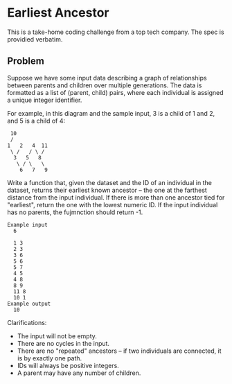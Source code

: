 # Earliest Ancestor

This is a take-home coding challenge from a top tech company. The spec is
providied verbatim.

## Problem

Suppose we have some input data describing a graph of relationships between
parents and children over multiple generations. The data is formatted as a list
of (parent, child) pairs, where each individual is assigned a unique integer
identifier.

For example, in this diagram and the sample input, 3 is a child of 1 and 2, and
5 is a child of 4:

```
 10
 /
1   2   4  11
 \ /   / \ /
  3   5   8
   \ / \   \
    6   7   9
```

Write a function that, given the dataset and the ID of an individual in the
dataset, returns their earliest known ancestor – the one at the farthest
distance from the input individual. If there is more than one ancestor tied for
"earliest", return the one with the lowest numeric ID. If the input individual
has no parents, the fujmnction should return -1.

```
Example input
  6

  1 3
  2 3
  3 6
  5 6
  5 7
  4 5
  4 8
  8 9
  11 8
  10 1
Example output
  10
```

Clarifications:

- The input will not be empty.
- There are no cycles in the input.
- There are no "repeated" ancestors – if two individuals are connected, it is by
  exactly one path.
- IDs will always be positive integers.
- A parent may have any number of children.
